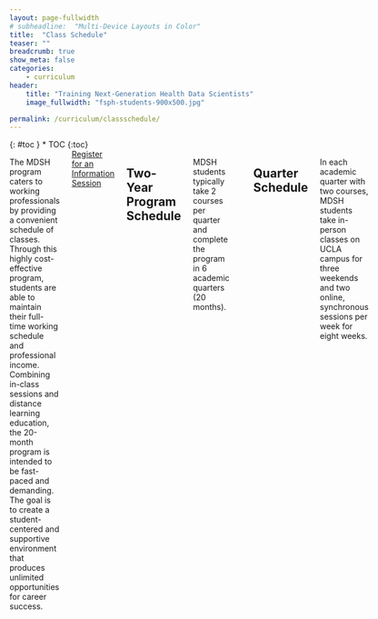 ```yaml
---
layout: page-fullwidth
# subheadline:  "Multi-Device Layouts in Color"
title:  "Class Schedule"
teaser: ""
breadcrumb: true
show_meta: false
categories:
    - curriculum
header:
    title: "Training Next-Generation Health Data Scientists"
    image_fullwidth: "fsph-students-900x500.jpg"

permalink: /curriculum/classschedule/
---
```


<div class="row">
<div class="medium-4 medium-push-8 columns" markdown="1">
<div class="panel radius" markdown="1">
{: #toc }
*  TOC
{:toc}
</div>
</div><!-- /.medium-4.columns -->

<div class="medium-8 medium-pull-4 columns" markdown="1">

The MDSH program caters to working professionals by providing a convenient schedule of classes. Through this highly cost-effective program, students are able to maintain their full-time working schedule and professional income. Combining in-class sessions and distance learning education, the 20-month program is intended to be fast-paced and demanding. The goal is to create a student-centered and supportive environment that produces unlimited opportunities for career success.

<div class="row t60 b60">
        <div class="small-12 text-center columns">
            <a class="button large radius info" href="https://ucla.zoom.us/meeting/register/tJ0rd-qtqD8vHt1KVs1tq8zz_QmqnzW1xxy_">Register for an Information Session</a>
        </div><!-- /.small-12.columns -->
</div><!-- /.row -->

## Two-Year Program Schedule

MDSH students typically take 2 courses per quarter and complete the program in 6 academic quarters (20 months).

| Year | Fall Quarter               | Winter Quarter                    | Spring Quarter                    |
|------|----------------------------|-----------------------------------|-----------------------------------|
| 1    | BIOSTAT 203A Data Management and Statistical Computing  | BIOSTAT 203B Data Science in R    | BIOSTAT 203C Data Science in Python |
|      | BIOSTAT 100A Biostatistics | BIOSTAT 212A Statistical Learning | BIOSTAT 212B Statistical Learning |
| 2    | PUBHLT C201 Public Health  | Elective 2                        | Elective 4                        |
|      | Elective 1                 | Elective 3                        | BIOSTAT 401 Capstone              |

## Quarter Schedule 

In each academic quarter with two courses, MDSH students take in-person classes on UCLA campus for three weekends and two online, synchronous sessions per week for eight weeks.

| Week | Tuesday (online)   | Thursday (online)  |            Saturday | (in-person)          |              Sunday | (in-person)          |
|------|--------------------|--------------------|--------------------:|----------------------|--------------------:|----------------------|
|      | Evening (5p-7p PT) | Evening (5p-7p PT) | Morning (8a-12p PT) | Afternoon (1p-5p PT) | Morning (8a-12p PT) | Afternoon (1p-5p PT) |
| 1    |                    |                    |                     |                      |                     |                      |
| 2    |                    |                    | Course 1            | Course 2             | Course 1            | Course 2             |
| 3    | Course 1           | Course 2           |                     |                      |                     |                      |
| 4    | Course 1           | Course 2           |                     |                      |                     |                      |
| 5    | Course 1           | Course 2           |                     |                      |                     |                      |
| 6    | Course 1           | Course 2           | Course 1            | Course 2             | Course 1            | Course 2             |
| 7    | Course 1           | Course 2           |                     |                      |                     |                      |
| 8    | Course 1           | Course 2           |                     |                      |                     |                      |
| 9    | Course 1           | Course 2           |                     |                      |                     |                      |
| 10   | Course 1           | Course 2           | Course 1            | Course 2             | Course 1            | Course 2             |

</div><!-- /.medium-8.columns -->
</div><!-- /.row -->

